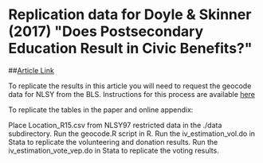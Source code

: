 # Replication data for Doyle &amp; Skinner (2017) "Does Postsecondary Education Result in Civic Benefits?"

##[Article Link](http://www.tandfonline.com/doi/full/10.1080/00221546.2017.1291258)

To replicate the results in this article you will need to request the
geocode data for NLSY from the BLS. Instructions for this process are
available [here](https://www.bls.gov/nls/nlsgeo97.htm)

To replicate the tables in the paper and online appendix:

Place Location_R15.csv from NLSY97 restricted data in the ./data subdirectory.
Run the geocode.R script in R.
Run the iv_estimation_vol.do in Stata to replicate the volunteering
and donation results.
Run the iv_estimation_vote_vep.do in Stata to replicate the voting
results. 
